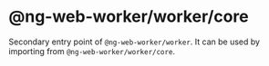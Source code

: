 # @ng-web-worker/worker/core

Secondary entry point of `@ng-web-worker/worker`. It can be used by importing from `@ng-web-worker/worker/core`.
